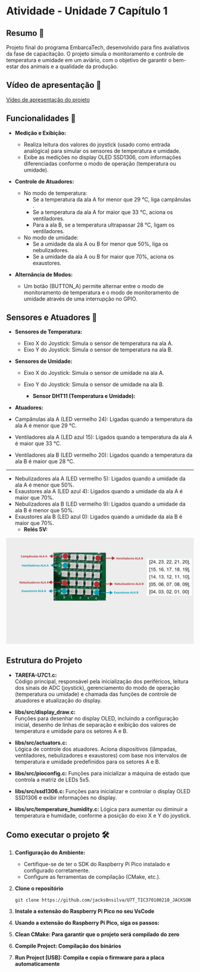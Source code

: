 # Atividade - Unidade 7 Capítulo 1

## Resumo 📝

Projeto final do programa EmbarcaTech, desenvolvido para fins avaliativos da fase de capacitação. O projeto simula o monitoramento e controle de temperatura e umidade em um aviário, com o objetivo de garantir o bem-estar dos animais e a qualidade da produção.

## Vídeo de apresentação 🎥

[Vídeo de apresentação do projeto](video_link_)

## Funcionalidades 🚀

- **Medição e Exibição:**

  - Realiza leitura dos valores do joystick (usado como entrada analógica) para simular os sensores de temperatura e umidade.
  - Exibe as medições no display OLED SSD1306, com informações diferenciadas conforme o modo de operação (temperatura ou umidade).

- **Controle de Atuadores:**

  - No modo de temperatura:
    - Se a temperatura da ala A for menor que 29 °C, liga campânulas .
    - Se a temperatura da ala A for maior que 33 °C, aciona os ventiladores.
    - Para a ala B, se a temperatura ultrapassar 28 °C, ligam os ventiladores.
  - No modo de umidade:
    - Se a umidade da ala A ou B for menor que 50%, liga os nebulizadores.
    - Se a umidade da ala A ou B for maior que 70%, aciona os exaustores.

- **Alternância de Modos:**
  - Um botão (BUTTON_A) permite alternar entre o modo de monitoramento de temperatura e o modo de monitoramento de umidade através de uma interrupção no GPIO.

## Sensores e Atuadores 🔌

- **Sensores de Temperatura:**

  - Eixo X do Joystick: Simula o sensor de temperatura na ala A.
  - Eixo Y do Joystick: Simula o sensor de temperatura na ala B.

- **Sensores de Umidade:**

  - Eixo X do Joystick: Simula o sensor de umidade na ala A.
  - Eixo Y do Joystick: Simula o sensor de umidade na ala B.

    - **Sensor DHT11 (Temperatura e Umidade):**

- **Atuadores:**

- Campânulas ala A (LED vermelho 24): Ligadas quando a temperatura da ala A é menor que 29 °C.
- Ventiladores ala A (LED azul 15): Ligados quando a temperatura da ala A é maior que 33 °C.
- Ventiladores ala B (LED vermelho 20): Ligados quando a temperatura da ala B é maior que 28 °C.

---

- Nebulizadores ala A (LED vermelho 5): Ligados quando a umidade da ala A é menor que 50%.
- Exaustores ala A (LED azul 4): Ligados quando a umidade da ala A é maior que 70%.
- Nebulizadores ala B (LED vermelho 9): Ligados quando a umidade da ala B é menor que 50%.
- Exaustores ala B (LED azul 0): Ligados quando a umidade da ala B é maior que 70%.
  - **Relés 5V:**

![img/componentesconectados.jpg](img/matriz.jpg)

## Estrutura do Projeto

- **TAREFA-U7C1.c:**  
  Código principal, responsável pela inicialização dos periféricos, leitura dos sinais de ADC (joystick), gerenciamento do modo de operação (temperatura ou umidade) e chamada das funções de controle de atuadores e atualização do display.

- **libs/src/display_draw.c:**  
  Funções para desenhar no display OLED, incluindo a configuração inicial, desenho de linhas de separação e exibição dos valores de temperatura e umidade para os setores A e B.

- **libs/src/actuators.c:**  
  Lógica de controle dos atuadores. Aciona dispositivos (lâmpadas, ventiladores, nebulizadores e exaustores) com base nos intervalos de temperatura e umidade predefinidos para os setores A e B.

- **libs/src/pioconfig.c:**
  Funções para inicializar a máquina de estado que controla a matriz de LEDs 5x5.

- **libs/src/ssd1306.c:**
  Funções para inicializar e controlar o display OLED SSD1306 e exibir informações no display.

- **libs/src/temperature_humidity.c:**
  Lógica para aumentar ou diminuir a temperatura e humidade, conforme a posição do eixo X e Y do joystick.

## Como executar o projeto 🛠️

1.  **Configuração do Ambiente:**

    - Certifique-se de ter o SDK do Raspberry Pi Pico instalado e configurado corretamente.
    - Configure as ferramentas de compilação (CMake, etc.).

2.  **Clone o repositório**
    ```
    git clone https://github.com/jacks0nsilva/U7T_TIC370100210_JACKSON
    ```
3.  **Instale a extensão do Raspberry Pi Pico no seu VsCode**
4.  **Usando a extensão do Raspberry Pi Pico, siga os passos:**
5.  **Clean CMake: Para garantir que o projeto será compilado do zero**

6.  **Compile Project: Compilação dos binários**

7.  **Run Project [USB]: Compila e copia o firmware para a placa automaticamente**
